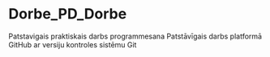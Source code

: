 # Dorbe_PD_Dorbe
Patstavigais praktiskais darbs programmesana
Patstāvīgais darbs platformā GitHub ar versiju kontroles sistēmu Git
